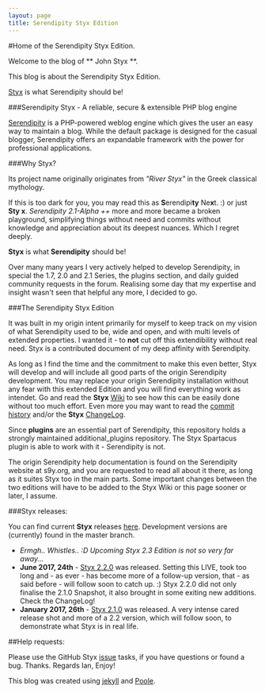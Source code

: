 ```yaml
---
layout: page
title: Serendipity Styx Edition
---
```


#Home of the Serendipity Styx Edition.

Welcome to the blog of ** John Styx **.

This blog is about the Serendipity Styx Edition.

[Styx](https://github.com/ophian/styx) is what Serendipity should be!

###Serendipity Styx - A reliable, secure &amp; extensible PHP blog engine

[Serendipity](https://s9y.org) is a PHP-powered weblog engine which gives the user an easy way to maintain a blog. While the default package is designed for the casual blogger, Serendipity offers an expandable framework with the power for professional applications.

###Why Styx?

Its project name originally originates from _"River Styx"_ in the Greek classical mythology.

If this is too dark for you, you may read this as **S**erendipi**ty** Ne**x**t. :) or just **Sty x**.
_Serendipity 2.1-Alpha ++_ more and more became a broken playground, simplifying things without need and commits without knowledge and appreciation about its deepest nuances. Which I regret deeply.

**Styx** is what **Serendipity** should be!

Over many many years I very actively helped to develop Serendipity, in special the 1.7, 2.0 and 2.1 Series, the plugins section, and daily guided community requests in the forum. Realising some day that my expertise and insight wasn't seen that helpful any more, I decided to go.

###The Serendipity Styx Edition

It was built in my origin intent primarily for myself to keep track on my vision of what Serendipity used to be, wide and open, and with multi levels of extended properties. I wanted it - to **not** cut off this extendibility without real need. Styx is a contributed document of my deep affinity with Serendipity.

As long as I find the time and the commitment to make this even better, Styx will develop and will include all good parts of the origin Serendipity development. You may replace your origin Serendipity installation without any fear with this extended Edition and you will find everything work as intendet. Go and read the **Styx** [Wiki](https://github.com/ophian/styx/wiki) to see how this can be easily done without too much effort. Even more you may want to read the [commit history](https://github.com/ophian/styx/commits/master) and/or the **Styx** [ChangeLog](https://github.com/ophian/styx/blob/master/docs/NEWS).

Since **plugins** are an essential part of Serendipity, this repository holds a strongly maintained additional_plugins repository. The Styx Spartacus plugin is able to work with it - Serendipity is not.

The origin Serendipity help documentation is found on the Serendipity website at s9y.org, and you are requested to read all about it there, as long as it suites Styx too in the main parts. Some important changes between the two editions will have to be added to the Styx Wiki or this page sooner or later, I assume.

###Styx releases:

You can find current **Styx** releases [here](https://github.com/ophian/styx/releases).
Development versions are (currently) found in the master branch.

  - _Ermgh.. Whistles.. :D Upcoming Styx 2.3 Edition is not so very far away..._
  - **June 2017, 24th** - [Styx 2.2.0](https://github.com/ophian/styx/releases/tag/2.2.0) was released. Setting this LIVE, took too long and - as ever - has become more of a follow-up version, that - as said before - will follow soon to catch up. :)
  Styx 2.2.0 did not only finalise the 2.1.0 Snapshot, it also brought in some exiting new additions. Check the ChangeLog!
  - **January 2017, 26th** - [Styx 2.1.0](https://github.com/ophian/styx/releases/tag/2.1.0) was released. A very intense cared release shot and more of a 2.2 version, which will follow soon, to demonstrate what Styx is in real life.

##Help requests:

Please use the GitHub Styx [issue](https://github.com/ophian/styx/issues) tasks, if you have questions or found a bug. Thanks.
Regards Ian, Enjoy!

This blog was created using [jekyll](http://jekyllrb.com/) and [Poole](http://getpoole.com/).
